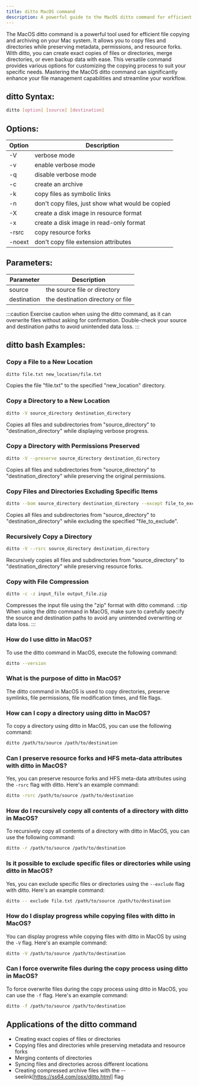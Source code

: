 ```yaml
---
title: ditto MacOS command
description: A powerful guide to the MacOS ditto command for efficient file copying and archiving on your Mac system.
---
```


The MacOS ditto command is a powerful tool used for efficient file copying and archiving on your Mac system. It allows you to copy files and directories while preserving metadata, permissions, and resource forks. With ditto, you can create exact copies of files or directories, merge directories, or even backup data with ease. This versatile command provides various options for customizing the copying process to suit your specific needs. Mastering the MacOS ditto command can significantly enhance your file management capabilities and streamline your workflow.
## ditto Syntax:
```bash
ditto [option] [source] [destination]
```
## Options:
| Option | Description                               |
|--------|-------------------------------------------|
| -V     | verbose mode                              |
| -v     | enable verbose mode                       |
| -q     | disable verbose mode                      |
| -c     | create an archive                         |
| -k     | copy files as symbolic links              |
| -n     | don't copy files, just show what would be copied |
| -X     | create a disk image in resource format    |
| -x     | create a disk image in read-only format   |
| -rsrc  | copy resource forks                       |
| -noext | don't copy file extension attributes      |

## Parameters:
| Parameter  | Description                             |
|------------|-----------------------------------------|
| source     | the source file or directory            |
| destination| the destination directory or file       |
 
:::caution
Exercise caution when using the ditto command, as it can overwrite files without asking for confirmation. Double-check your source and destination paths to avoid unintended data loss.
:::
## ditto bash Examples:
### Copy a File to a New Location
```bash
ditto file.txt new_location/file.txt
```
Copies the file "file.txt" to the specified "new_location" directory.

### Copy a Directory to a New Location
```bash
ditto -V source_directory destination_directory
```
Copies all files and subdirectories from "source_directory" to "destination_directory" while displaying verbose progress.

### Copy a Directory with Permissions Preserved
```bash
ditto -V --preserve source_directory destination_directory
```
Copies all files and subdirectories from "source_directory" to "destination_directory" while preserving the original permissions.

### Copy Files and Directories Excluding Specific Items
```bash
ditto --bom source_directory destination_directory --except file_to_exclude
```
Copies all files and subdirectories from "source_directory" to "destination_directory" while excluding the specified "file_to_exclude".

### Recursively Copy a Directory
```bash
ditto -V --rsrc source_directory destination_directory
```
Recursively copies all files and subdirectories from "source_directory" to "destination_directory" while preserving resource forks.

### Copy with File Compression
```bash
ditto -c -z input_file output_file.zip
```
Compresses the input file using the "zip" format with ditto command.
:::tip
When using the ditto command in MacOS, make sure to carefully specify the source and destination paths to avoid any unintended overwriting or data loss.
:::

### How do I use ditto in MacOS?
To use the ditto command in MacOS, execute the following command:
```bash
ditto --version
```

### What is the purpose of ditto in MacOS?
The ditto command in MacOS is used to copy directories, preserve symlinks, file permissions, file modification times, and file flags.

### How can I copy a directory using ditto in MacOS?
To copy a directory using ditto in MacOS, you can use the following command:
```bash
ditto /path/to/source /path/to/destination
```

### Can I preserve resource forks and HFS meta-data attributes with ditto in MacOS?
Yes, you can preserve resource forks and HFS meta-data attributes using the `-rsrc` flag with ditto. Here's an example command:
```bash
ditto -rsrc /path/to/source /path/to/destination
```

### How do I recursively copy all contents of a directory with ditto in MacOS?
To recursively copy all contents of a directory with ditto in MacOS, you can use the following command:
```bash
ditto -r /path/to/source /path/to/destination
```

### Is it possible to exclude specific files or directories while using ditto in MacOS?
Yes, you can exclude specific files or directories using the `--exclude` flag with ditto. Here's an example command:
```bash
ditto -- exclude file.txt /path/to/source /path/to/destination
```

### How do I display progress while copying files with ditto in MacOS?
You can display progress while copying files with ditto in MacOS by using the `-V` flag. Here's an example command:
```bash
ditto -V /path/to/source /path/to/destination
```

### Can I force overwrite files during the copy process using ditto in MacOS?
To force overwrite files during the copy process using ditto in MacOS, you can use the `-f` flag. Here's an example command:
```bash
ditto -f /path/to/source /path/to/destination
```
## Applications of the ditto command

- Creating exact copies of files or directories
- Copying files and directories while preserving metadata and resource forks
- Merging contents of directories
- Syncing files and directories across different locations
- Creating compressed archive files with the --seelink[https://ss64.com/osx/ditto.html] flag